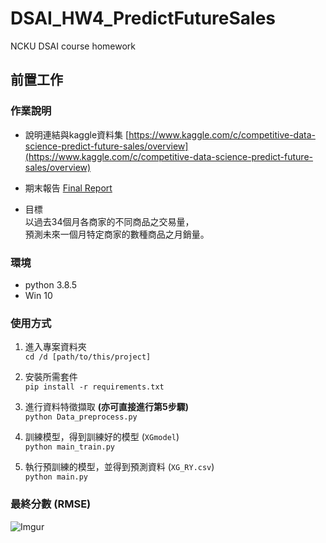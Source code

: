 # DSAI_HW4_PredictFutureSales
NCKU DSAI course homework

## 前置工作
### 作業說明
* 說明連結與kaggle資料集
[https://www.kaggle.com/c/competitive-data-science-predict-future-sales/overview](https://www.kaggle.com/c/competitive-data-science-predict-future-sales/overview)

* 期末報告
[Final Report](https://docs.google.com/document/d/1Mp7WYp4-e5scwGlABrtycoBrwPNWF5Msgc4EOa2OqDU/edit?usp=sharing)

* 目標\
以過去34個月各商家的不同商品之交易量，\
預測未來一個月特定商家的數種商品之月銷量。

### 環境
* python 3.8.5
* Win 10

### 使用方式
1. 進入專案資料夾\
`cd /d [path/to/this/project]` 

2. 安裝所需套件\
`pip install -r requirements.txt`

3. 進行資料特徵擷取 **(亦可直接進行第5步驟)**\
`python Data_preprocess.py`   

4. 訓練模型，得到訓練好的模型 (`XGmodel`)\
`python main_train.py`

5. 執行預訓練的模型，並得到預測資料 (`XG_RY.csv`)\
`python main.py`

### 最終分數 (RMSE)
![Imgur](https://i.imgur.com/0cpbfdq.png)
